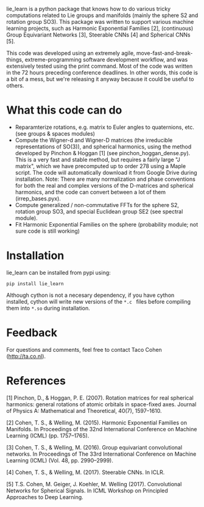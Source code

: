 lie_learn is a python package that knows how to do various tricky computations related to Lie groups and manifolds (mainly the sphere S2 and rotation group SO3). This package was written to support various machine learning projects, such as Harmonic Exponential Families [2], (continuous) Group Equivariant Networks [3], Steerable CNNs [4] and Spherical CNNs [5].

This code was developed using an extremely agile, move-fast-and-break-things, extreme-programming software development workflow, and was extensively tested using the print command. Most of the code was written in the 72 hours preceding conference deadlines. In other words, this code is a bit of a mess, but we're releasing it anyway because it could be useful to others.

# What this code can do
- Reparamterize rotations, e.g. matrix to Euler angles to quaternions, etc. (see groups & spaces modules)
- Compute the Wigner-d and Wigner-D matrices (the irreducible representations of SO(3)), and spherical harmonics, using the method developed by Pinchon & Hoggan [1] (see pinchon_hoggan_dense.py). This is a very fast and stable method, but requires a fairly large "J matrix", which we have precomputed up to order 278 using a Maple script. The code will automatically download it from Google Drive during installation.
Note: There are many normalization and phase conventions for both the real and complex versions of the D-matrices and spherical harmonics, and the code can convert between a lot of them (irrep_bases.pyx).
- Compute generalized / non-commutative FFTs for the sphere S2, rotation group SO3, and special Euclidean group SE2 (see spectral module).
- Fit Harmonic Exponential Families on the sphere (probability module; not sure code is still working)

# Installation
lie_learn can be installed from pypi using:

```
pip install lie_learn
```

Although cython is not a necesary dependency, if you have cython installed, cython will write new versions of the `*.c
` files before compiling them into `*.so` during installation.
 

# Feedback
For questions and comments, feel free to contact Taco Cohen (http://ta.co.nl).


# References
[1] Pinchon, D., & Hoggan, P. E. (2007). Rotation matrices for real spherical harmonics: general rotations of atomic orbitals in space-fixed axes. Journal of Physics A: Mathematical and Theoretical, 40(7), 1597–1610.

[2] Cohen, T. S., & Welling, M. (2015). Harmonic Exponential Families on Manifolds. In Proceedings of the 32nd International Conference on Machine Learning (ICML) (pp. 1757–1765).

[3] Cohen, T. S., & Welling, M. (2016). Group equivariant convolutional networks. In Proceedings of The 33rd International Conference on Machine Learning (ICML) (Vol. 48, pp. 2990–2999).

[4] Cohen, T. S., & Welling, M. (2017). Steerable CNNs. In ICLR.

[5] T.S. Cohen, M. Geiger, J. Koehler, M. Welling (2017). Convolutional Networks for Spherical Signals. In ICML Workshop on Principled Approaches to Deep Learning.

